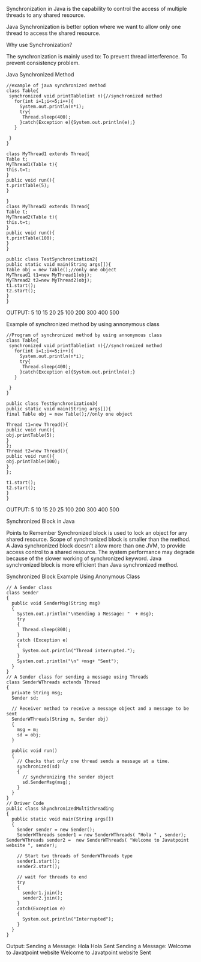 Synchronization in Java is the capability to control the access of multiple threads to any shared resource.

Java Synchronization is better option where we want to allow only one thread to access the shared resource.

Why use Synchronization?

The synchronization is mainly used to:
    To prevent thread interference.
    To prevent consistency problem.

Java Synchronized Method

    //example of java synchronized method  
    class Table{  
     synchronized void printTable(int n){//synchronized method  
       for(int i=1;i<=5;i++){  
         System.out.println(n*i);  
         try{  
          Thread.sleep(400);  
         }catch(Exception e){System.out.println(e);}  
       }  
      
     }  
    }  
      
    class MyThread1 extends Thread{  
    Table t;  
    MyThread1(Table t){  
    this.t=t;  
    }  
    public void run(){  
    t.printTable(5);  
    }  
      
    }  
    class MyThread2 extends Thread{  
    Table t;  
    MyThread2(Table t){  
    this.t=t;  
    }  
    public void run(){  
    t.printTable(100);  
    }  
    }  
      
    public class TestSynchronization2{  
    public static void main(String args[]){  
    Table obj = new Table();//only one object  
    MyThread1 t1=new MyThread1(obj);  
    MyThread2 t2=new MyThread2(obj);  
    t1.start();  
    t2.start();  
    }  
    }  
OUTPUT:
5
10
15
20
25
100
200
300
400
500

Example of synchronized method by using annonymous class

    //Program of synchronized method by using annonymous class  
    class Table{  
     synchronized void printTable(int n){//synchronized method  
       for(int i=1;i<=5;i++){  
         System.out.println(n*i);  
         try{  
          Thread.sleep(400);  
         }catch(Exception e){System.out.println(e);}  
       }  
      
     }  
    }  
      
    public class TestSynchronization3{  
    public static void main(String args[]){  
    final Table obj = new Table();//only one object  
      
    Thread t1=new Thread(){  
    public void run(){  
    obj.printTable(5);  
    }  
    };  
    Thread t2=new Thread(){  
    public void run(){  
    obj.printTable(100);  
    }  
    };  
      
    t1.start();  
    t2.start();  
    }  
    }  
OUTPUT:
5
10
15
20
25
100
200
300
400
500  


Synchronized Block in Java

Points to Remember
   Synchronized block is used to lock an object for any shared resource.
   Scope of synchronized block is smaller than the method.
   A Java synchronized block doesn't allow more than one JVM, to provide access control to a shared resource.
   The system performance may degrade because of the slower working of synchronized keyword.
   Java synchronized block is more efficient than Java synchronized method.
   
Synchronized Block Example Using Anonymous Class

    // A Sender class  
    class Sender   
    {   
      public void SenderMsg(String msg)  
      {   
        System.out.println("\nSending a Message: "  + msg);  
        try  
        {   
          Thread.sleep(800);   
        }   
        catch (Exception e)   
        {   
          System.out.println("Thread interrupted.");   
        }   
        System.out.println("\n" +msg+ "Sent");  
      }  
    }   
    // A Sender class for sending a message using Threads   
    class SenderWThreads extends Thread   
    {   
      private String msg;   
      Sender sd;   
      
      // Receiver method to receive a message object and a message to be sent   
      SenderWThreads(String m, Sender obj)  
      {   
        msg = m;  
        sd = obj;   
      }   
      
      public void run()   
      {   
        // Checks that only one thread sends a message at a time.   
        synchronized(sd)   
        {   
          // synchronizing the sender object   
          sd.SenderMsg(msg);  
        }   
      }   
    }   
    // Driver Code   
    public class ShynchronizedMultithreading  
    {   
      public static void main(String args[])   
      {   
        Sender sender = new Sender();   
        SenderWThreads sender1 = new SenderWThreads( "Hola " , sender);  
    SenderWThreads sender2 =  new SenderWThreads( "Welcome to Javatpoint website ", sender);  
      
        // Start two threads of SenderWThreads type   
        sender1.start();   
        sender2.start();   
      
        // wait for threads to end   
        try  
        {   
          sender1.join();   
          sender2.join();   
        }   
        catch(Exception e)   
        {   
          System.out.println("Interrupted");   
        }   
      }   
    }  
Output:
Sending a Message: Hola 
Hola Sent
Sending a Message: Welcome to Javatpoint website 
Welcome to Javatpoint website Sent
   
       
